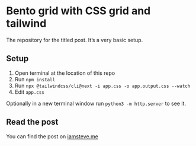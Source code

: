 # Bento grid with CSS grid and tailwind
The repository for the titled post. It’s a very basic setup.

## Setup
1. Open terminal at the location of this repo
2. Run `npm install`
3. Run `npx @tailwindcss/cli@next -i app.css -o app.output.css --watch`
4. Edit `app.css`

Optionally in a new terminal window run `python3 -m http.server` to see it.

## Read the post
You can find the post on [iamsteve.me](https://iamsteve.me/blog/bento-layout-css-grid)
